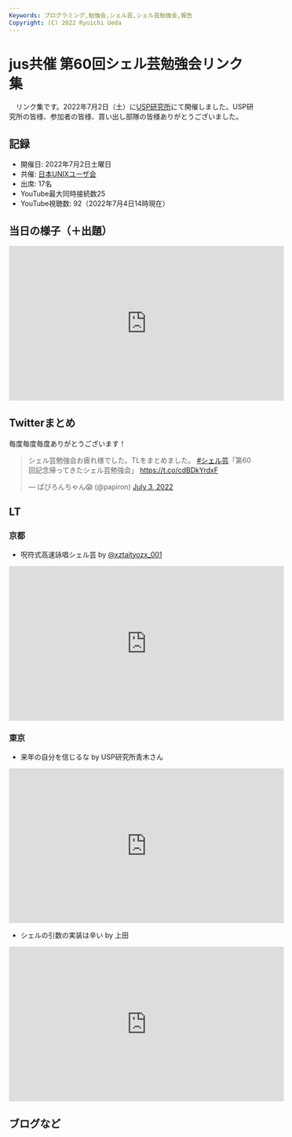 ```yaml
---
Keywords: プログラミング,勉強会,シェル芸,シェル芸勉強会,報告
Copyright: (C) 2022 Ryuichi Ueda
---
```


# jus共催 第60回シェル芸勉強会リンク集

　リンク集です。2022年7月2日（土）に[USP研究所](https://www.usp-lab.com/)にて開催しました。USP研究所の皆様、参加者の皆様、買い出し部隊の皆様ありがとうございました。


## 記録

* 開催日: 2022年7月2日土曜日
* 共催: [日本UNIXユーザ会](https://www.jus.or.jp/)
* 出席: 17名
* YouTube最大同時接続数25
* YouTube視聴数: 92（2022年7月4日14時現在）


## 当日の様子（＋出題）


<iframe width="560" height="315" src="https://www.youtube.com/embed/Zyk110aaiLc" title="YouTube video player" frameborder="0" allow="accelerometer; autoplay; clipboard-write; encrypted-media; gyroscope; picture-in-picture" allowfullscreen></iframe>

## Twitterまとめ

毎度毎度毎度ありがとうございます！

<blockquote class="twitter-tweet" data-partner="tweetdeck"><p lang="ja" dir="ltr">シェル芸勉強会お疲れ様でした。TLをまとめました。 <a href="https://twitter.com/hashtag/%E3%82%B7%E3%82%A7%E3%83%AB%E8%8A%B8?src=hash&amp;ref_src=twsrc%5Etfw">#シェル芸</a>「第60回記念帰ってきたシェル芸勉強会」 <a href="https://t.co/cdBDkYrdxF">https://t.co/cdBDkYrdxF</a></p>&mdash; ぱぴろんちゃん😱 (@papiron) <a href="https://twitter.com/papiron/status/1543583419296534529?ref_src=twsrc%5Etfw">July 3, 2022</a></blockquote>
<script async src="https://platform.twitter.com/widgets.js" charset="utf-8"></script>

## LT

### 京都

* 呪符式高速詠唱シェル芸 by [@xztaityozx_001](https://twitter.com/xztaityozx_001)

<iframe width="560" height="315" src="https://www.youtube.com/embed/ZuZNgsrsETA" title="YouTube video player" frameborder="0" allow="accelerometer; autoplay; clipboard-write; encrypted-media; gyroscope; picture-in-picture" allowfullscreen></iframe>

### 東京

* 来年の自分を信じるな by USP研究所青木さん

<iframe width="560" height="315" src="https://www.youtube.com/embed/SXddQ5fMlRI" title="YouTube video player" frameborder="0" allow="accelerometer; autoplay; clipboard-write; encrypted-media; gyroscope; picture-in-picture" allowfullscreen></iframe>

* シェルの引数の実装は辛い by 上田

<iframe width="560" height="315" src="https://www.youtube.com/embed/RLJNzRmJ2Pc" title="YouTube video player" frameborder="0" allow="accelerometer; autoplay; clipboard-write; encrypted-media; gyroscope; picture-in-picture" allowfullscreen></iframe>


## ブログなど

